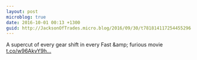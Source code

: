 ```yaml
---
layout: post
microblog: true
date: 2016-10-01 00:13 +1300
guid: http://JacksonOfTrades.micro.blog/2016/09/30/t781814117254455296.html
---
```

A supercut of every gear shift in every Fast &amp;amp; furious movie [t.co/w96AkvY9h...](https://t.co/w96AkvY9hO)
